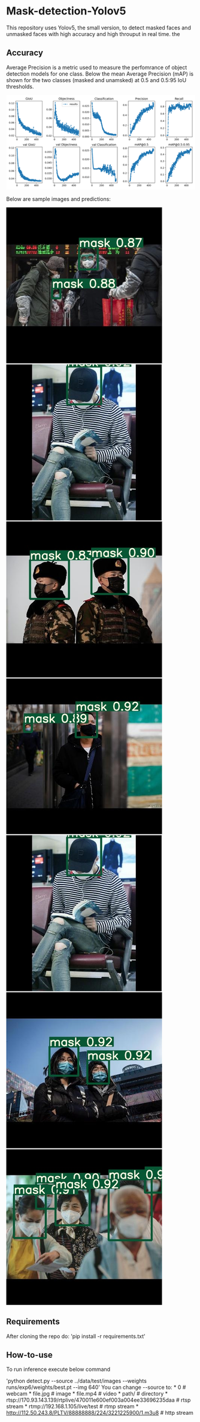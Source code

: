 # Mask-detection-Yolov5

This repository uses Yolov5, the small version, to detect masked faces and unmasked faces with high accuracy and high throuput in real time.
the

## Accuracy
Average Precision is a metric used to measure the perfomrance of object detection models for one class. 
Below the mean Average Precision (mAP) is shown for the two classes (masked and unamsked) at 0.5 and 0.5:95 IoU thresholds.

![performance](https://github.com/Abdelrahman44/Mask-detection-Yolov5/blob/master/yolov5/runs/exp5/results.png)




Below are sample images and predictions:


![output1](https://github.com/Abdelrahman44/Mask-detection-Yolov5/blob/master/yolov5/inference/output/0_Concern-In-China-As-Mystery-Virus-Spreads_jpg.rf.3135dfc5feab288d76a4ccfd22dfc5bf.jpg)
![output1](https://github.com/Abdelrahman44/Mask-detection-Yolov5/blob/master/yolov5/inference/output/r1p00017o8171pnq407_jpg.rf.6fd25b7219a249e97f54fcabf2b52726.jpg)
![output1](https://github.com/Abdelrahman44/Mask-detection-Yolov5/blob/master/yolov5/inference/output/w1240-p16x9-0e48e0098f6e832f27d8b581b33bbc72b9967a63_jpg.rf.34ed1e8f70eebdabaf43ab9d40dc1c9b.jpg)
![output1](https://github.com/Abdelrahman44/Mask-detection-Yolov5/blob/master/yolov5/inference/output/RTX7CCFN_jpg.rf.66ed5c5054f30d933d19ab3d56ace004.jpg)
![output1](https://github.com/Abdelrahman44/Mask-detection-Yolov5/blob/master/yolov5/inference/output/r1p00017o8171pnq407_jpg.rf.6fd25b7219a249e97f54fcabf2b52726.jpg)
![output1](https://github.com/Abdelrahman44/Mask-detection-Yolov5/blob/master/yolov5/inference/output/1288126-10255706714jpg_jpg.rf.95f7324cbfd48e0386e0660b5e932223.jpg)
![output1](https://github.com/Abdelrahman44/Mask-detection-Yolov5/blob/master/yolov5/inference/output/shutterstock_1627199179_jpg.rf.8432d033a37b3d142ec4ffcede508c7d.jpg)


## Requirements
After cloning the repo do:
'pip install -r requirements.txt'


## How-to-use

To run inference execute below command

'python detect.py --source ../data/test/images --weights runs/exp6/weights/best.pt --img 640'
You can change --source to:
      * 0  # webcam
      * file.jpg  # image 
      * file.mp4  # video
      * path/  # directory
      * rtsp://170.93.143.139/rtplive/470011e600ef003a004ee33696235daa  # rtsp stream
      * rtmp://192.168.1.105/live/test  # rtmp stream
      * http://112.50.243.8/PLTV/88888888/224/3221225900/1.m3u8  # http stream
